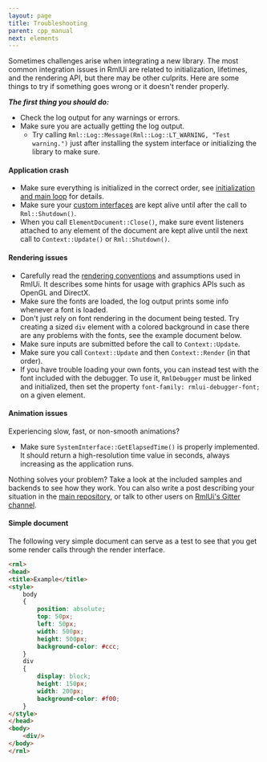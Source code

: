 ```yaml
---
layout: page
title: Troubleshooting
parent: cpp_manual
next: elements
---
```


Sometimes challenges arise when integrating a new library. The most common integration issues in RmlUi are related to initialization, lifetimes, and the rendering API, but there may be other culprits. Here are some things to try if something goes wrong or it doesn't render properly.

***The first thing you should do:***

- Check the log output for any warnings or errors.
- Make sure you are actually getting the log output.
    - Try calling `Rml::Log::Message(Rml::Log::LT_WARNING, "Test warning.")` just after installing the system interface or initializing the library to make sure.

#### Application crash

- Make sure everything is initialized in the correct order, see [initialization and main loop](main_loop.html) for details.
- Make sure your [custom interfaces](interfaces.html) are kept alive until after the call to `Rml::Shutdown()`.
- When you call `ElementDocument::Close()`, make sure event listeners attached to any element of the document are kept alive until the next call to `Context::Update()` or `Rml::Shutdown()`.

#### Rendering issues

- Carefully read the [rendering conventions](interfaces/render.html#rendering-conventions) and assumptions used in RmlUi. It describes some hints for usage with graphics APIs such as OpenGL and DirectX.
- Make sure the fonts are loaded, the log output prints some info whenever a font is loaded.
- Don't just rely on font rendering in the document being tested. Try creating a sized `div` element with a colored background in case there are any problems with the fonts, see the example document below.
- Make sure inputs are submitted before the call to `Context::Update`.
- Make sure you call `Context::Update` and then `Context::Render` (in that order).
- If you have trouble loading your own fonts, you can instead test with the font included with the debugger. To use it, `RmlDebugger` must be linked and initialized, then set the property `font-family: rmlui-debugger-font;` on a given element.

#### Animation issues

Experiencing slow, fast, or non-smooth animations?

- Make sure `SystemInterface::GetElapsedTime()` is properly implemented. It should return a high-resolution time value in seconds, always increasing as the application runs.

Nothing solves your problem? Take a look at the included samples and backends to see how they work. You can also write a post describing your situation in the [main repository]({{page.lib_site}}), or talk to other users on [RmlUi's Gitter channel](https://gitter.im/RmlUi/community).


#### Simple document

The following very simple document can serve as a test to see that you get some render calls through the render interface.

```html
<rml>
<head>
<title>Example</title>
<style>
	body
	{
		position: absolute;
		top: 50px;
		left: 50px;
		width: 500px;
		height: 500px;
		background-color: #ccc;
	}
	div
	{
		display: block;
		height: 150px;
		width: 200px;
		background-color: #f00;
	}
</style>
</head>
<body>
	<div/>
</body>
</rml>
```
